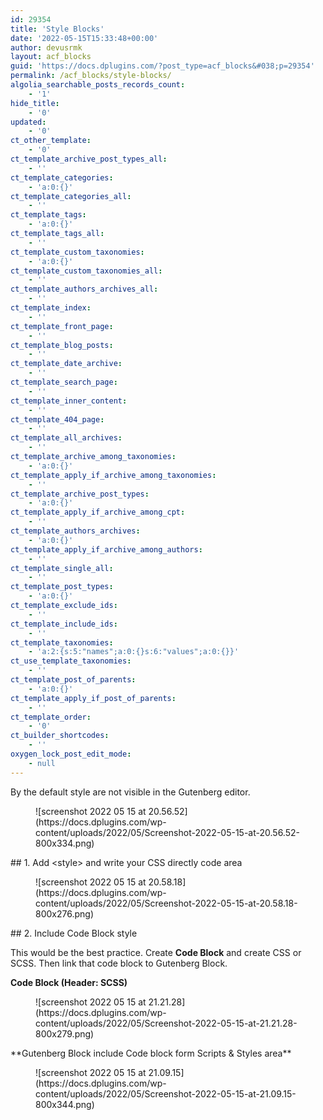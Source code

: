 ```yaml
---
id: 29354
title: 'Style Blocks'
date: '2022-05-15T15:33:48+00:00'
author: devusrmk
layout: acf_blocks
guid: 'https://docs.dplugins.com/?post_type=acf_blocks&#038;p=29354'
permalink: /acf_blocks/style-blocks/
algolia_searchable_posts_records_count:
    - '1'
hide_title:
    - '0'
updated:
    - '0'
ct_other_template:
    - '0'
ct_template_archive_post_types_all:
    - ''
ct_template_categories:
    - 'a:0:{}'
ct_template_categories_all:
    - ''
ct_template_tags:
    - 'a:0:{}'
ct_template_tags_all:
    - ''
ct_template_custom_taxonomies:
    - 'a:0:{}'
ct_template_custom_taxonomies_all:
    - ''
ct_template_authors_archives_all:
    - ''
ct_template_index:
    - ''
ct_template_front_page:
    - ''
ct_template_blog_posts:
    - ''
ct_template_date_archive:
    - ''
ct_template_search_page:
    - ''
ct_template_inner_content:
    - ''
ct_template_404_page:
    - ''
ct_template_all_archives:
    - ''
ct_template_archive_among_taxonomies:
    - 'a:0:{}'
ct_template_apply_if_archive_among_taxonomies:
    - ''
ct_template_archive_post_types:
    - 'a:0:{}'
ct_template_apply_if_archive_among_cpt:
    - ''
ct_template_authors_archives:
    - 'a:0:{}'
ct_template_apply_if_archive_among_authors:
    - ''
ct_template_single_all:
    - ''
ct_template_post_types:
    - 'a:0:{}'
ct_template_exclude_ids:
    - ''
ct_template_include_ids:
    - ''
ct_template_taxonomies:
    - 'a:2:{s:5:"names";a:0:{}s:6:"values";a:0:{}}'
ct_use_template_taxonomies:
    - ''
ct_template_post_of_parents:
    - 'a:0:{}'
ct_template_apply_if_post_of_parents:
    - ''
ct_template_order:
    - '0'
ct_builder_shortcodes:
    - ''
oxygen_lock_post_edit_mode:
    - null
---
```


By the default style are not visible in the Gutenberg editor.

<figure class="wp-block-image size-large">![screenshot 2022 05 15 at 20.56.52](https://docs.dplugins.com/wp-content/uploads/2022/05/Screenshot-2022-05-15-at-20.56.52-800x334.png)</figure>## 1. Add &lt;style&gt; and write your CSS directly code area

<figure class="wp-block-image size-large">![screenshot 2022 05 15 at 20.58.18](https://docs.dplugins.com/wp-content/uploads/2022/05/Screenshot-2022-05-15-at-20.58.18-800x276.png)</figure>## 2. Include Code Block style

This would be the best practice. Create **Code Block** and create CSS or SCSS. Then link that code block to Gutenberg Block.

**Code Block (Header: SCSS)**

<figure class="wp-block-image size-large">![screenshot 2022 05 15 at 21.21.28](https://docs.dplugins.com/wp-content/uploads/2022/05/Screenshot-2022-05-15-at-21.21.28-800x279.png)</figure>**Gutenberg Block include Code block form Scripts &amp; Styles area**

<figure class="wp-block-image size-large">![screenshot 2022 05 15 at 21.09.15](https://docs.dplugins.com/wp-content/uploads/2022/05/Screenshot-2022-05-15-at-21.09.15-800x344.png)</figure>